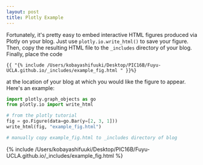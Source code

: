 ```yaml
---
layout: post
title: Plotly Example
---
```


Fortunately, it's pretty easy to embed interactive HTML figures produced via Plotly on your blog. Just use  `plotly.io.write_html()` to save your figure. Then, copy the resulting HTML file to the `_includes` directory of your blog. Finally, place the code  

```
{{ "{% include /Users/kobayashifuuki/Desktop/PIC16B/Fuyu-UCLA.github.io/_includes/example_fig.html " }}%}
```

at the location of your blog at which you would like the figure to appear. Here's an example: 


```python
import plotly.graph_objects as go
from plotly.io import write_html

# from the plotly tutorial
fig = go.Figure(data=go.Bar(y=[2, 3, 1]))
write_html(fig, "example_fig.html")

# manually copy example_fig.html to _includes directory of blog
```

{% include /Users/kobayashifuuki/Desktop/PIC16B/Fuyu-UCLA.github.io/_includes/example_fig.html %}